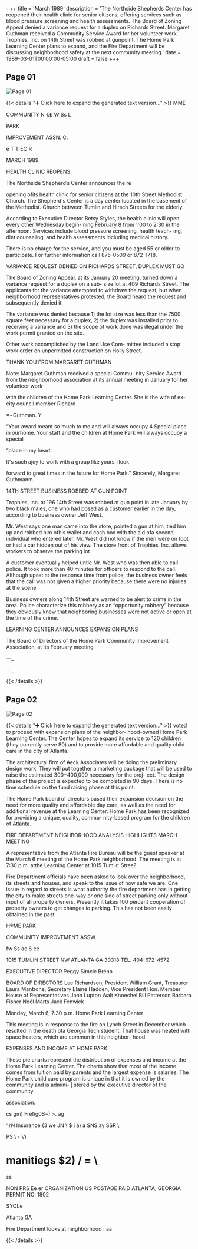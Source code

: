 +++
title = 'March 1989'
description = 'The Northside Shepherds Center has reopened their health clinic for senior citizens, offering services such as blood pressure screening and health assessments. The Board of Zoning Appeal denied a variance request for a duplex on Richards Street. Margaret Guthman received a Community Service Award for her volunteer work. Trophies, Inc. on 14th Street was robbed at gunpoint. The Home Park Learning Center plans to expand, and the Fire Department will be discussing neighborhood safety at the next community meeting.'
date = 1989-03-01T00:00:00-05:00
draft = false
+++



## Page 01

![Page 01](/hpcia-newsletter-archive/1989-03_01.jpg)

{{< details "➕ Click here to expand the generated text version..." >}}
MME

COMMUNITY
N €£ W Ss L

PARK

IMPROVEMENT ASSN. C.

e T T EC R

MARCH 1989

HEALTH CLINIC REOPENS

The Northside Shepherd’s Center announces the re

opening ofits health clinic for senior citizens at the 10th
Street Methodist Church. The Shepherd's Center is a
day center located in the basement of the Methodist.
Church between Tumlin and Hirsch Streets for the
elderly.

According to Executive Director Betsy Styles, the
health clinic will open every other Wednesday begin-
ning February 8 from 1:00 to 2:30 in the afternoon.
Services include blood pressure screening, health teach-
ing, diet counseling, and health assessments including
medical history.

There is no charge for the service, and you must be
aged 55 or older to participate. For further information
call 875-0509 or 872-1718.

VARIANCE REQUEST DENIED ON
RICHARDS STREET, DUPLEX MUST GO

The Board of Zoning Appeal, at its January 20 meeting,
turned down a variance request for a duplex on a sub-
size lot at 409 Richards Street. The applicants for the
variance attempted to withdraw the request, but when
neighborhood representatives protested, the Board
heard the request and subsequently denied it.

The variance was denied because 1) the Iot size
was less than the 7500 square feet necessary for a
duplex, 2) the duplex was installed prior to receiving a
variance and 3) the scope of work done was illegal
under the work permit granted on the site.

Other work accomplished by the Land Use Com-
mittee included a stop work order on unpermitted
construction on Holly Street.

THANK YOU FROM
MARGARET GUTHMAN

Note: Margaret Guthman received a special Commu-
nity Service Award from the neighborhood association
at its annual meeting in January for her volunteer work

with the children of the Home Park Learning Center.
She is the wife of ex-city council member Richard

=~Guthman. Y

“Your award meant so much to me and will always
occupy 4 Special place in ourhome. Your staff and the
children at Home Park will always occupy a special

“place in my heart.

It's such ajoy to work with a group like yours. Ilook

forward to great times in the future for Home Park.”
Sincerely,
Margaret Guthmanm

14TH STREET BUSINESS ROBBED
AT GUN POINT

Trophies, Inc. at 196 14th Street was robbed at gun
point in late January by two black males, one who had
posed as a customer earlier in the day, according to
business owner Jeff West.

Mr. West says one man came into the store,
pointed a gun at him, tied him up and robbed him ofhis
wallet and cash box with the aid ofa second individual
who entered later. Mr. West did not know if the men
were on foot or had a car hidden out of his view. The
store front of Trophies, Inc. allows workers to observe
the parking iot.

A customer eventually helped untie Mr. West who
was then able to call police. It took more than 40
minutes for officers to respond to the call. Although
upset at the response time from police, the business
owner feels that the call was not given a higher priority
because there were no injuries at the scene.

Business owners along 14th Street are warned to
be alert to crime in the area. Police characterize this
robbery as an “opportunity robbery” because they
obviously knew that neighboring businesses were not
active or open at the time of the crime.

LEARNING CENTER ANNOUNCES
EXPANSION PLANS

The Board of Directors of the Home Park Community
Improvement Association, at its February meeting,

—_

—_


{{< /details >}}




## Page 02

![Page 02](/hpcia-newsletter-archive/1989-03_02.jpg)

{{< details "➕ Click here to expand the generated text version..." >}}
voted to proceed with expansion plans of the neighbor-
hood-owned Home Park Learning Center. The Center
hopes to expand its service to 120 children (they
currently serve 80) and to provide more affordable and
quality child care in the city of Atlanta.

The architectural firm of Aeck Associates will be
doing the preliminary design work. They will put
together a marketing package that will be used to raise
the estimated $300-$400,000 necessary for the proj-
ect. The design phase of the project is expected to be
completed in 90 days. There is no time schedule on the
fund raising phase at this point.

The Home Park board of directors based their
expansion decision on the need for more quality and
affordable day care, as well as the need for additional
revenue at the Learning Center. Home Park has been
recognized for providing a unique, quality, commu-
nity-based program for the children of Atlanta.

FIRE DEPARTMENT NEIGHBORHOOD
ANALYSIS HIGHLIGHTS
MARCH MEETING

A representative from the Atlanta Fire Bureau will be
the guest speaker at the March 6 meeting of the Home
Park neighborhood. The meeting is at 7:30 p.m. atthe
Learning Center at 1015 Tumlir: Stree?.

Fire Department officials have been asked to look
over the neighborhood, its streets and houses, and
speak to the issue of how safe we are. One issue in
regard to streets is what authority the fire department
has in getting the city to make streets one-way or one
side of street parking only without input of all property
owners. Presently it takes 100 percent cooperation of
property owners to get changes io parking. This has
not been easily obtained in the past.

H®ME PARK

COMMUNITY IMPROVEMENT ASSW.

fw Ss ae 6 ee

1015 TUMLIN STREET NW ATLANTA GA 30318 TEL. 404-672-4572

EXECUTIVE DIRECTOR
Peggy Simcic Brénn

BOARD OF DIRECTORS
Lee Richardson, President
William Grant, Treasurer
Laura Mantrone, Secretary
Elaine Hadden, Vice President
Hon. Member House of
Representatives John Lupton
Walt Knoechel
Bill Patterson
Barbara Fisher
Noél Marts
Jack Fenwick

Monday, March 6, 7:30 p.m.
Home Park Learning Center

This meeting is in response to the fire on Lynch
Street in December which resulted in the death ofa
Georgia Tech student. That house was heated with
space heaters, which are common in this neighbor-
hood.

EXPENSES AND INCOME AT HOME PARK

These pie charts represent the distribution of expenses
and income at the Home Park Learning Center. The
charts show that most of the income comes from
tuition paid by parents and the largest expense is
salaries. The Home Park child care program is unique
in that it is owned by the community and is admini- |
stered by the executive director of the community

association.

cs gm)
Frefig0S=) >.
ag

‘ rN
Insurance {3 we JN \ $
i a) a SNS ay SSR \

PS \ - Vi

manitiegs $2) / = \
=
ss

NON PRS Ee er
ORGANIZATION
US POSTAGE PAID
ATLANTA, GEORGIA
PERMIT NO. 1802

SYOLe

Atlanta GA

Fire Department looks at neighborhood : aa


{{< /details >}}


